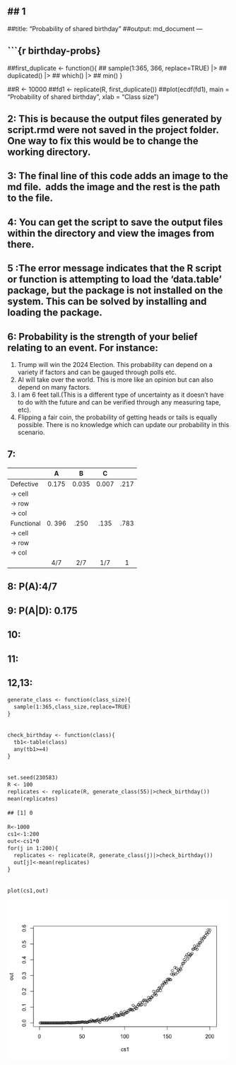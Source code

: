 ## \## 1

\##title: “Probability of shared birthday” \##output: md\_document —

## \`\`\`{r birthday-probs}

\##first\_duplicate &lt;- function(){ \## sample(1:365, 366,
replace=TRUE) |&gt; \## duplicated() |&gt; \## which() |&gt; \## min() }

\##R &lt;- 10000 \##fd1 &lt;- replicate(R, first\_duplicate())
\##plot(ecdf(fd1), main = “Probability of shared birthday”, xlab =
“Class size”)

## 2: This is because the output files generated by script.rmd were not saved in the project folder. One way to fix this would be to change the working directory.

## 3: The final line of this code adds an image to the md file. ![]() adds the image and the rest is the path to the file.

## 4: You can get the script to save the output files within the directory and view the images from there.

## 5 :The error message indicates that the R script or function is attempting to load the ‘data.table’ package, but the package is not installed on the system. This can be solved by installing and loading the package.

## 6: Probability is the strength of your belief relating to an event. For instance:

1.  Trump will win the 2024 Election. This probability can depend on a
    variety if factors and can be gauged through polls etc.
2.  AI will take over the world. This is more like an opinion but can
    also depend on many factors.
3.  I am 6 feet tall.(This is a different type of uncertainty as it
    doesn’t have to do with the future and can be verified through any
    measuring tape, etc).
4.  Flipping a fair coin, the probability of getting heads or tails is
    equally possible. There is no knowledge which can update our
    probability in this scenario.

## 7:

<table>
<thead>
<tr class="header">
<th style="text-align: left;"></th>
<th style="text-align: center;">A</th>
<th style="text-align: center;">B</th>
<th style="text-align: center;">C</th>
<th style="text-align: center;"></th>
</tr>
</thead>
<tbody>
<tr class="odd">
<td style="text-align: left;">Defective</td>
<td style="text-align: center;">0.175</td>
<td style="text-align: center;">0.035</td>
<td style="text-align: center;">0.007</td>
<td style="text-align: center;">.217</td>
</tr>
<tr class="even">
<td style="text-align: left;">→ cell</td>
<td style="text-align: center;"></td>
<td style="text-align: center;"></td>
<td style="text-align: center;"></td>
<td style="text-align: center;"></td>
</tr>
<tr class="odd">
<td style="text-align: left;">→ row</td>
<td style="text-align: center;"></td>
<td style="text-align: center;"></td>
<td style="text-align: center;"></td>
<td style="text-align: center;"></td>
</tr>
<tr class="even">
<td style="text-align: left;">→ col</td>
<td style="text-align: center;"></td>
<td style="text-align: center;"></td>
<td style="text-align: center;"></td>
<td style="text-align: center;"></td>
</tr>
<tr class="odd">
<td style="text-align: left;">Functional</td>
<td style="text-align: center;">0. 396</td>
<td style="text-align: center;">.250</td>
<td style="text-align: center;">.135</td>
<td style="text-align: center;">.783</td>
</tr>
<tr class="even">
<td style="text-align: left;">→ cell</td>
<td style="text-align: center;"></td>
<td style="text-align: center;"></td>
<td style="text-align: center;"></td>
<td style="text-align: center;"></td>
</tr>
<tr class="odd">
<td style="text-align: left;">→ row</td>
<td style="text-align: center;"></td>
<td style="text-align: center;"></td>
<td style="text-align: center;"></td>
<td style="text-align: center;"></td>
</tr>
<tr class="even">
<td style="text-align: left;">→ col</td>
<td style="text-align: center;"></td>
<td style="text-align: center;"></td>
<td style="text-align: center;"></td>
<td style="text-align: center;"></td>
</tr>
<tr class="odd">
<td style="text-align: left;"></td>
<td style="text-align: center;">4/7</td>
<td style="text-align: center;">2/7</td>
<td style="text-align: center;">1/7</td>
<td style="text-align: center;">1</td>
</tr>
</tbody>
</table>

## 8: P(A):4/7

## 9: P(A|D): 0.175

## 10:

## 11:

## 12,13:

    generate_class <- function(class_size){
      sample(1:365,class_size,replace=TRUE)
    }


    check_birthday <- function(class){
      tb1<-table(class)
      any(tb1>=4)
    }


    set.seed(230583)
    R <- 100
    replicates <- replicate(R, generate_class(55)|>check_birthday())
    mean(replicates)

    ## [1] 0

    R<-1000
    cs1<-1:200
    out<-cs1*0
    for(j in 1:200){
      replicates <- replicate(R, generate_class(j)|>check_birthday())
      out[j]<-mean(replicates)
    }


    plot(cs1,out)

![](Exam1_files/figure-markdown_strict/unnamed-chunk-1-1.png)
